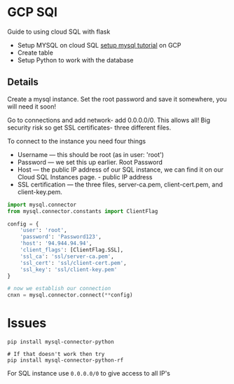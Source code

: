 # GCP SQl

Guide to using cloud SQL with flask

* Setup MYSQL on cloud SQL [setup mysql tutorial](https://towardsdatascience.com/sql-on-the-cloud-with-python-c08a30807661) on GCP
* Create table 
* Setup Python to work with the database

## Details

Create a mysql instance. Set the root password and save it somewhere, you will need it soon!

Go to connections and add network- add 0.0.0.0/0. This allows all! Big security risk so get SSL certificates- three different files.

To connect to the instance you need four things

* Username — this should be root (as in user: 'root')
* Password — we set this up earlier. Root Password
* Host — the public IP address of our SQL instance, we can find it on our Cloud SQL Instances page. - public IP address
* SSL certification — the three files, server-ca.pem, client-cert.pem, and client-key.pem.

```python
import mysql.connector
from mysql.connector.constants import ClientFlag

config = {
    'user': 'root',
    'password': 'Password123',
    'host': '94.944.94.94',
    'client_flags': [ClientFlag.SSL],
    'ssl_ca': 'ssl/server-ca.pem',
    'ssl_cert': 'ssl/client-cert.pem',
    'ssl_key': 'ssl/client-key.pem'
}

# now we establish our connection
cnxn = mysql.connector.connect(**config)
```


# Issues

```
pip install mysql-connector-python

# If that doesn't work then try
pip install mysql-connector-python-rf
```

For SQL instance use `0.0.0.0/0` to give access to all IP's
